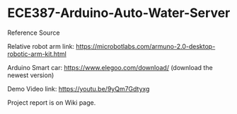 # ECE387-Arduino-Auto-Water-Server

Reference Source

Relative robot arm link: https://microbotlabs.com/armuno-2.0-desktop-robotic-arm-kit.html

Arduino Smart car: https://www.elegoo.com/download/ (download the newest version)

Demo Video link: https://youtu.be/9yQm7Gdtyxg

Project report is on Wiki page. 
